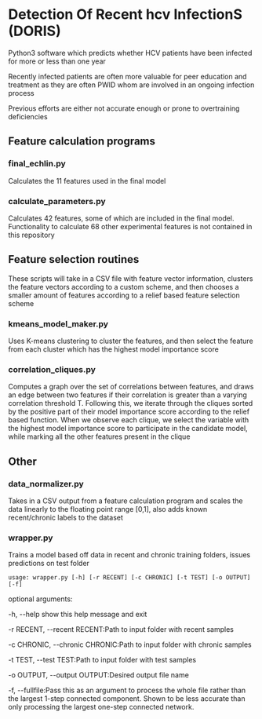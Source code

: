 # Detection Of Recent hcv InfectionS (DORIS)

Python3 software which predicts whether HCV patients have been infected for more or less than one year 

Recently infected patients are often more valuable for peer education and treatment as they are often PWID whom are involved in an ongoing infection process

Previous efforts are either not accurate enough or prone to overtraining deficiencies 

## Feature calculation programs

### final_echlin.py  

Calculates the 11 features used in the final model

### calculate_parameters.py 

Calculates 42 features, some of which are included in the final model. <br/>
Functionality to calculate 68 other experimental features is not contained in this repository

## Feature selection routines

These scripts will take in a CSV file with feature vector information, clusters the feature vectors according to a custom scheme, and then chooses a smaller amount of features according to a relief based feature selection scheme

### kmeans_model_maker.py 

Uses K-means clustering to cluster the features, and then select the feature from each cluster which has the highest model importance score 

### correlation_cliques.py 

Computes a graph over the set of correlations between features, and draws an edge between two features if their correlation is greater than a varying correlation threshold T. Following this, we iterate through the cliques sorted by the positive part of their model importance score according to the relief based function. When we observe each clique, we select the variable with the highest model importance score to participate in the candidate model, while marking all the other features present in the clique 

## Other

### data_normalizer.py 

Takes in a CSV output from a feature calculation program and scales the data linearly to the floating point range [0,1], also adds known recent/chronic labels to the dataset

### wrapper.py

Trains a model based off data in recent and chronic training folders, issues predictions on test folder

```
usage: wrapper.py [-h] [-r RECENT] [-c CHRONIC] [-t TEST] [-o OUTPUT] [-f]
```

optional arguments:

  -h, --help            show this help message and exit

  -r RECENT, --recent RECENT:Path to input folder with recent samples
  
  -c CHRONIC, --chronic CHRONIC:Path to input folder with chronic samples
  
  -t TEST, --test TEST:Path to input folder with test samples
  
  -o OUTPUT, --output OUTPUT:Desired output file name
  
  -f, --fullfile:Pass this as an argument to process the whole file rather than the largest 1-step connected component. Shown to be less accurate than only processing the largest one-step connected network.

